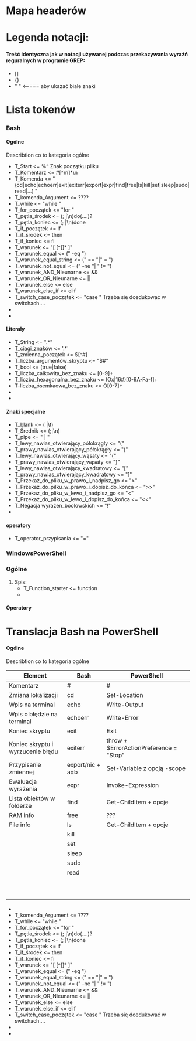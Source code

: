 # Mapa headerów


# Legenda notacji:

#### Treść identyczna jak w notacji używanej podczas przekazywania wyrażń reguralnych w programie GREP:

* []
* {}
* "       "  <=====  aby ukazać białe znaki



# Lista tokenów

### Bash

#### Ogólne

Describtion co to kategoria ogólne


* T_Start <= %^                     Znak początku pliku
* T_Komentarz <= #[^\n]*\n
* T_Komenda <= "(cd|echo|echoerr|exit|exiterr|export|expr|find|free|ls|kill|set|sleep|sudo|read|...) "
* T_komenda_Argument <= ????
* T_while <= "while "
* T_for_początek <= "for "
* T_pętla_środek <= (; |\n)do(....)?
* T_pętla_koniec <= (; |\n)done
* T_if_początek <= if
* T_if_środek <= then
* T_if_koniec <= fi
* T_warunek <= "[ [^\]]* ]"
* T_warunek_equal <= (" -eq ")
* T_warunek_equal_string <= (" == "|" = ")
* T_warunek_not_equal <= (" -ne "| " != ")
* T_warunek_AND_Nieunarne <= &&
* T_warunek_OR_Nieunarne <= ||
* T_warunek_else <= else
* T_warunek_else_if <= elif
* T_switch_case_początek <= "case "                   Trzeba się doedukować w switchach....
* 
* 

#### Literały

* T_String <= \".*\"
* T_ciagi_znaków <= \'.*\'
* T_zmienna_początek <= $[^#]
* T_liczba_argumentów_skryptu <= "$#"
* T_bool <= (true|false)
* T_liczba_calkowita_bez_znaku <= [0-9]+
* T_liczba_hexagonalna_bez_znaku <= (Ox|16#)[0-9A-Fa-f]+
* T-liczba_ósemkaowa_bez_znaku <= O[0-7]+
* 
* 

#### Znaki specjalne

* T_blank <= ( |\t)
* T_Średnik <= (;|\n)
* T_pipe <= " | "
* T_lewy_nawias_otwierający_półokrągły <= "("
* T_prawy_nawias_otwierający_półokrągły <= ")"
* T_lewy_nawias_otwierający_wąsaty <= "{"
* T_prawy_nawias_otwierający_wąsaty <= "}"
* T_lewy_nawias_otwierający_kwadratowy <= "["
* T_prawy_nawias_otwierający_kwadratowy <= "]"
* T_Przekaż_do_pliku_w_prawo_i_nadpisz_go <= ">"
* T_Przekaż_do_pilku_w_prawo_i_dopisz_do_końca <= ">>"
* T_Przekaż_do_pliku_w_lewo_i_nadpisz_go <= "<"
* T_Przekaż_do_pilku_w_lewo_i_dopisz_do_końca <= "<<"
* T_Negacja wyrażeń_boolowskich <= "!"
* 

#### operatory

* T_operator_przypisania <= "="

### WindowsPowerShell

### Ogólne

1. Spis:
    * T_Function_starter <= function
    * 



#### Operatory


# Translacja Bash na PowerShell

#### Ogólne

Describtion co to kategoria ogólne


| Element                           | Bash             | PowerShell                              | 
|-----------------------------------|------------------|-----------------------------------------|
 | Komentarz                         | #                | #                                       |
 | Zmiana lokalizacji                | cd               | Set-Location                            |
 | Wpis na terminal                  | echo             | Write-Output                            |
| Wpis o błędzie na terminal        | echoerr          | Write-Error                             |
| Koniec skryptu                    | exit             | Exit                                    |
| Koniec skryptu i wyrzucenie błędu | exiterr          | throw + $ErrorActionPreference = "Stop" |
| Przypisanie zmiennej              | export/nic + a=b | Set-Variable z opcją -scope             |
| Ewaluacja wyrażenia               | expr             | Invoke-Expression                       |
| Lista obiektów w folderze         | find             | Get-ChildItem + opcje                   |
| RAM info                          | free             | ???                                     |
| File info                         | ls               | Get-ChildItem + opcje                   |
|                                   | kill             |                                         |
|                                   | set              |                                         |
|                                   | sleep            |                                         |
|                                   | sudo             |                                         |
|                                   | read             |                                         |
|                                   |                  |                                         |
|                                   |                  |                                         |
|                                   |                  |                                         |
|                                   |                  |                                         |
|                                   |                  |                                         |
|                                   |                  |                                         |
|                                   |                  |                                         |
|                                   |                  |                                         |
|                                   |                  |                                         |
|                                   |                  |                                         |


* 
* T_komenda_Argument <= ????
* T_while <= "while "
* T_for_początek <= "for "
* T_pętla_środek <= (; |\n)do(....)?
* T_pętla_koniec <= (; |\n)done
* T_if_początek <= if
* T_if_środek <= then
* T_if_koniec <= fi
* T_warunek <= "[ [^\]]* ]"
* T_warunek_equal <= (" -eq ")
* T_warunek_equal_string <= (" == "|" = ")
* T_warunek_not_equal <= (" -ne "| " != ")
* T_warunek_AND_Nieunarne <= &&
* T_warunek_OR_Nieunarne <= ||
* T_warunek_else <= else
* T_warunek_else_if <= elif
* T_switch_case_początek <= "case "                   Trzeba się doedukować w switchach....
*
* 


 










